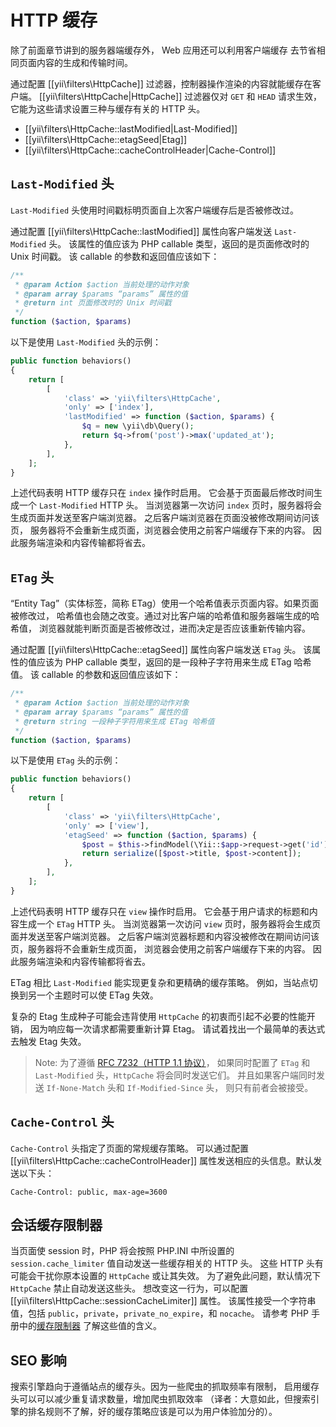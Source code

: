 HTTP 缓存
============

除了前面章节讲到的服务器端缓存外， Web 应用还可以利用客户端缓存
去节省相同页面内容的生成和传输时间。

通过配置 [[yii\filters\HttpCache]] 过滤器，控制器操作渲染的内容就能缓存在客户端。
[[yii\filters\HttpCache|HttpCache]] 过滤器仅对 `GET` 和 `HEAD` 请求生效，
它能为这些请求设置三种与缓存有关的 HTTP 头。

* [[yii\filters\HttpCache::lastModified|Last-Modified]]
* [[yii\filters\HttpCache::etagSeed|Etag]]
* [[yii\filters\HttpCache::cacheControlHeader|Cache-Control]]


## `Last-Modified` 头 <span id="last-modified"></span>

`Last-Modified` 头使用时间戳标明页面自上次客户端缓存后是否被修改过。

通过配置 [[yii\filters\HttpCache::lastModified]] 属性向客户端发送 `Last-Modified` 头。
该属性的值应该为 PHP callable 类型，返回的是页面修改时的 Unix 时间戳。
该 callable 的参数和返回值应该如下：

```php
/**
 * @param Action $action 当前处理的动作对象
 * @param array $params “params” 属性的值
 * @return int 页面修改时的 Unix 时间戳
 */
function ($action, $params)
```

以下是使用 `Last-Modified` 头的示例：

```php
public function behaviors()
{
    return [
        [
            'class' => 'yii\filters\HttpCache',
            'only' => ['index'],
            'lastModified' => function ($action, $params) {
                $q = new \yii\db\Query();
                return $q->from('post')->max('updated_at');
            },
        ],
    ];
}
```

上述代码表明 HTTP 缓存只在 `index` 操作时启用。
它会基于页面最后修改时间生成一个 `Last-Modified` HTTP 头。
当浏览器第一次访问 `index` 页时，服务器将会生成页面并发送至客户端浏览器。
之后客户端浏览器在页面没被修改期间访问该页，
服务器将不会重新生成页面，浏览器会使用之前客户端缓存下来的内容。
因此服务端渲染和内容传输都将省去。


## `ETag` 头 <span id="etag"></span>

“Entity Tag”（实体标签，简称 ETag）使用一个哈希值表示页面内容。如果页面被修改过，
哈希值也会随之改变。通过对比客户端的哈希值和服务器端生成的哈希值，
浏览器就能判断页面是否被修改过，进而决定是否应该重新传输内容。

通过配置 [[yii\filters\HttpCache::etagSeed]] 属性向客户端发送 `ETag` 头。
该属性的值应该为 PHP callable 类型，返回的是一段种子字符用来生成 ETag 哈希值。
该 callable 的参数和返回值应该如下：

```php
/**
 * @param Action $action 当前处理的动作对象
 * @param array $params “params” 属性的值
 * @return string 一段种子字符用来生成 ETag 哈希值
 */
function ($action, $params)
```

以下是使用 `ETag` 头的示例：

```php
public function behaviors()
{
    return [
        [
            'class' => 'yii\filters\HttpCache',
            'only' => ['view'],
            'etagSeed' => function ($action, $params) {
                $post = $this->findModel(\Yii::$app->request->get('id'));
                return serialize([$post->title, $post->content]);
            },
        ],
    ];
}
```

上述代码表明 HTTP 缓存只在 `view` 操作时启用。
它会基于用户请求的标题和内容生成一个 `ETag` HTTP 头。
当浏览器第一次访问 `view` 页时，服务器将会生成页面并发送至客户端浏览器。
之后客户端浏览器标题和内容没被修改在期间访问该页，服务器将不会重新生成页面，
浏览器会使用之前客户端缓存下来的内容。
因此服务端渲染和内容传输都将省去。

ETag 相比 `Last-Modified` 能实现更复杂和更精确的缓存策略。
例如，当站点切换到另一个主题时可以使 ETag 失效。

复杂的 Etag 生成种子可能会违背使用 `HttpCache` 的初衷而引起不必要的性能开销，
因为响应每一次请求都需要重新计算 Etag。
请试着找出一个最简单的表达式去触发 Etag 失效。

> Note: 为了遵循 [RFC 7232（HTTP 1.1 协议）](http://tools.ietf.org/html/rfc7232#section-2.4)，
如果同时配置了 `ETag` 和 `Last-Modified` 头，`HttpCache` 将会同时发送它们。
并且如果客户端同时发送 `If-None-Match` 头和 `If-Modified-Since` 头，
则只有前者会被接受。


## `Cache-Control` 头 <span id="cache-control"></span>

`Cache-Control` 头指定了页面的常规缓存策略。
可以通过配置 [[yii\filters\HttpCache::cacheControlHeader]] 
属性发送相应的头信息。默认发送以下头：

```
Cache-Control: public, max-age=3600
```

## 会话缓存限制器 <span id="session-cache-limiter"></span>

当页面使 session 时，PHP 将会按照 PHP.INI 
中所设置的 `session.cache_limiter` 值自动发送一些缓存相关的 HTTP 头。
这些 HTTP 头有可能会干扰你原本设置的 `HttpCache` 或让其失效。
为了避免此问题，默认情况下 `HttpCache` 禁止自动发送这些头。
想改变这一行为，可以配置 [[yii\filters\HttpCache::sessionCacheLimiter]] 属性。
该属性接受一个字符串值，包括 `public`，`private`，`private_no_expire`，和 `nocache`。
请参考 PHP 手册中的[缓存限制器](https://www.php.net/manual/en/function.session-cache-limiter.php)
了解这些值的含义。


## SEO 影响 <span id="seo-implications"></span>

搜索引擎趋向于遵循站点的缓存头。因为一些爬虫的抓取频率有限制，
启用缓存头可以可以减少重复请求数量，增加爬虫抓取效率
（译者：大意如此，但搜索引擎的排名规则不了解，好的缓存策略应该是可以为用户体验加分的）。

